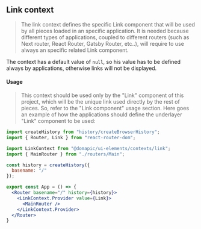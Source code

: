 ## Link context

> The link context defines the specific Link component that will be used by all pieces loaded in an specific application. It is needed because different types of applications, coupled to different routers (such as Next router, React Router, Gatsby Router, etc..), will require to use always an specific related Link component.

The context has a default value of  `null`, so his value has to be defined always by applications, otherwise links will not be displayed.

#### Usage

> This context should be used only by the "Link" component of this project, which will be the unique link used directly by the rest of pieces. So, refer to the "Link component" usage section. Here goes an example of how the applications should define the underlayer "Link" component to be used:

```jsx
import createHistory from "history/createBrowserHistory";
import { Router, Link } from "react-router-dom";

import LinkContext from "@domapic/ui-elements/contexts/link";
import { MainRouter } from "./routers/Main";

const history = createHistory({
  basename: "/"
});

export const App = () => {
  <Router basename="/" history={history}>
    <LinkContext.Provider value={Link}>
      <MainRouter />
    </LinkContext.Provider>
  </Router>
}
```
